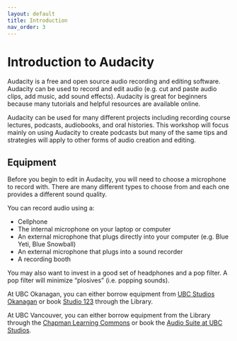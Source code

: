 ```yaml
---
layout: default
title: Introduction
nav_order: 3
---
```

# Introduction to Audacity

Audacity is a free and open source audio recording and editing software. Audacity can be used to record and edit audio (e.g. cut and paste audio clips, add music, add sound effects). Audacity is great for beginners because many tutorials and helpful resources are available online.

Audacity can be used for many different projects including recording course lectures, podcasts, audiobooks, and oral histories. This workshop will focus mainly on using Audacity to create podcasts but many of the same tips and strategies will apply to other forms of audio creation and editing.

## Equipment

Before you begin to edit in Audacity, you will need to choose a microphone to record with. There are many different types to choose from and each one provides a different sound quality.

You can record audio using a:
* Cellphone
* The internal microphone on your laptop or computer
* An external microphone that plugs directly into your computer (e.g. Blue Yeti, Blue Snowball)
* An external microphone that plugs into a sound recorder
* A recording booth

You may also want to invest in a good set of headphones and a pop filter. A pop filter will minimize “plosives” (i.e. popping sounds).

At UBC Okanagan, you can either borrow equipment from [UBC Studios Okanagan](https://ubcstudios.ok.ubc.ca/) or book [Studio 123](https://bookings.ok.ubc.ca/dts/week.php?&area=13&room=67) through the Library.

At UBC Vancouver, you can either borrow equipment from the Library through the [Chapman Learning Commons](https://learningcommons.ubc.ca/tech-support/equipment-lending/) or book the [Audio Suite at UBC Studios](https://ubcstudios.ubc.ca/).

